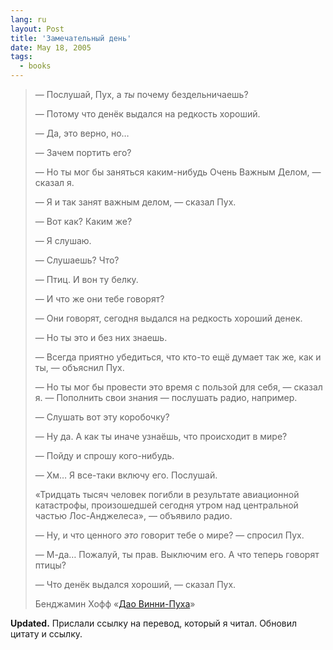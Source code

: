 ```yaml
---
lang: ru
layout: Post
title: 'Замечательный день'
date: May 18, 2005
tags:
  - books
---
```


> — Послушай, Пух, а *ты* почему бездельничаешь?
>
> — Потому что денёк выдался на редкость хороший.
>
> — Да, это верно, но…
>
> — Зачем портить его?
>
> — Но ты мог бы заняться каким-нибудь Очень Важным Делом, — сказал я.
>
> — Я и так занят важным делом, — сказал Пух.
>
> — Вот как? Каким же?
>
> — Я слушаю.
>
> — Слушаешь? Что?
>
> — Птиц. И вон ту белку.
>
> — И что же они тебе говорят?
>
> — Они говорят, сегодня выдался на редкость хороший денек.
>
> — Но ты это и без них знаешь.
>
> — Всегда приятно убедиться, что кто-то ещё думает так же, как и ты, — объяснил Пух.
>
> — Но ты мог бы провести это время с пользой для себя, — сказал я. — Пополнить свои знания — послушать радио, например.
>
> — Слушать вот эту коробочку?
>
> — Ну да. А как ты иначе узнаёшь, что происходит в мире?
>
> — Пойду и спрошу кого-нибудь.
>
> — Хм… Я все-таки включу его. Послушай.
>
> «Тридцать тысяч человек погибли в результате авиационной катастрофы, произошедшей сегодня утром над центральной частью Лос-Анджелеса», — объявило радио.
>
> — Ну, и что ценного *это* говорит тебе о мире? — спросил Пух.
>
> — М-да… Пожалуй, ты прав. Выключим его. А что теперь говорят птицы?
>
> — Что денёк выдался хороший, — сказал Пух.
>
> Бенджамин Хофф «[Дао Винни-Пуха](http://www.ozon.ru/context/detail/id/3971987/?partner=sapegin)»

**Updated.** Прислали ссылку на перевод, который я читал. Обновил цитату и ссылку.
